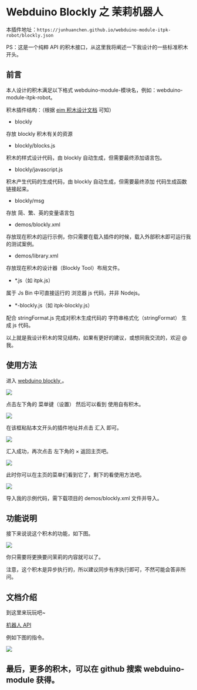 # Webduino Blockly 之 茉莉机器人

本插件地址：`https://junhuanchen.github.io/webduino-module-itpk-robot/blockly.json`

PS：这是一个纯粹 API 的积木接口，从这里我将阐述一下我设计的一些标准积木开头。

## 前言

本人设计的积木满足以下格式 webduino-module-模块名，例如：webduino-module-itpk-robot。

积木插件结构：（根据 [eim 积木设计文档](https://github.com/junhuanchen/webduino-module-eim) 可知）

- blockly

存放 blockly 积木有关的资源

- blockly/blocks.js

积木的样式设计代码，由 blockly 自动生成，但需要最终添加语言包。

- blockly/javascript.js

积木产生代码的生成代码，由 blockly 自动生成，但需要最终添加 代码生成函数 链接起来。

- blockly/msg

存放 简、繁、英的变量语言包

- demos/blockly.xml

存放现在积木的运行示例，你只需要在载入插件的时候，载入外部积木即可运行我的测试案例。

- demos/library.xml

存放现在积木的设计器（Blockly Tool）布局文件。

- *.js（如 itpk.js）

属于 Js Bin 中可直接运行的 浏览器 js 代码，并非 Nodejs。

- *-blockly.js（如 itpk-blockly.js）

配合 stringFormat.js 完成对积木生成代码的 字符串格式化（stringFormat） 生成 js 代码。

以上就是我设计积木的常见结构，如果有更好的建议，或想同我交流的，欢迎 @ 我。

## 使用方法

进入 [ webduino blockly ](https://bit.webduino.com.cn/blockly/?lang=zh-hans)。

![](readme/0.png)

点击左下角的 菜单键（设置） 然后可以看到 使用自有积木。

![](readme/1.png)

在该框粘贴本文开头的插件地址并点击 汇入 即可。

![](readme/2.png)

汇入成功，再次点击 左下角的 × 返回主页吧。

![](readme/3.png)

此时你可以在主页的菜单们看到它了，剩下的看使用方法吧。

![](readme/4.png)

导入我的示例代码，需下载项目的 demos/blockly.xml 文件并导入。

## 功能说明

接下来说说这个积木的功能，如下图。

![](readme/5.png)

你只需要将更换要问茉莉的内容就可以了。

注意，这个积木是异步执行的，所以建议同步有序执行即可，不然可能会答非所问。

## 文档介绍

到这里来玩玩吧~

[机器人 API ](http://www.itpk.cn/robot.php)

例如下图的指令。

![](readme/6.png)

## 最后，更多的积木，可以在 github 搜索 webduino-module 获得。